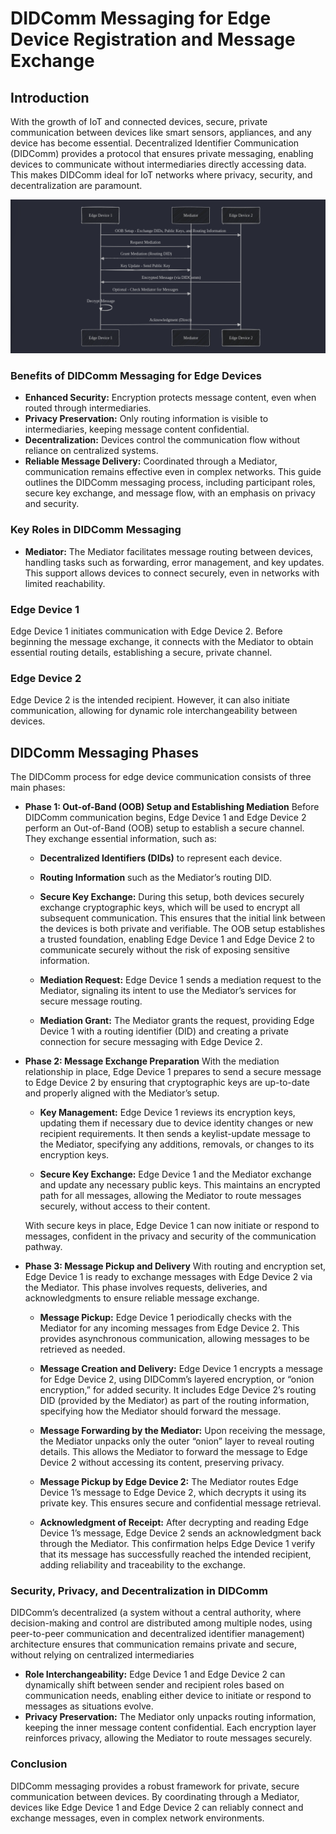 # DIDComm Messaging for Edge Device Registration and Message Exchange
## Introduction
With the growth of IoT and connected devices, secure, private communication between devices like smart sensors, appliances, and any device has become essential. Decentralized Identifier Communication (DIDComm) provides a protocol that ensures private messaging, enabling devices to communicate without intermediaries directly accessing data. This makes DIDComm ideal for IoT networks where privacy, security, and decentralization are paramount.


![sample cloud services](work-flow.png)

### Benefits of DIDComm Messaging for Edge Devices
* **Enhanced Security:** Encryption protects message content, even when routed through intermediaries.
* **Privacy Preservation:** Only routing information is visible to intermediaries, keeping message content confidential.
* **Decentralization:** Devices control the communication flow without reliance on centralized systems.
* **Reliable Message Delivery:** Coordinated through a Mediator, communication remains effective even in complex networks.
This guide outlines the DIDComm messaging process, including participant roles, secure key exchange, and message flow, with an emphasis on privacy and security.

### Key Roles in DIDComm Messaging
 * **Mediator:**
The Mediator facilitates message routing between devices, handling tasks such as forwarding, error management, and key updates. This support allows devices to connect securely, even in networks with limited reachability.

### Edge Device 1
Edge Device 1 initiates communication with Edge Device 2. Before beginning the message exchange, it connects with the Mediator to obtain essential routing details, establishing a secure, private channel.

### Edge Device 2
Edge Device 2 is the intended recipient. However, it can also initiate communication, allowing for dynamic role interchangeability between devices.

## DIDComm Messaging Phases
The DIDComm process for edge device communication consists of three main phases:

* **Phase 1: Out-of-Band (OOB) Setup and Establishing Mediation**
Before DIDComm communication begins, Edge Device 1 and Edge Device 2 perform an Out-of-Band (OOB) setup to establish a secure channel. They exchange essential information, such as:

   * **Decentralized Identifiers (DIDs)** to represent each device.
   * **Routing Information** such as the Mediator’s routing DID.
    * **Secure Key Exchange:** During this setup, both devices securely exchange cryptographic keys, which will be used to encrypt all subsequent communication. This ensures that the initial link between the devices is both private and verifiable.
    The OOB setup establishes a trusted foundation, enabling Edge Device 1 and Edge Device 2 to communicate securely without the risk of exposing sensitive information.

    * **Mediation Request:**
    Edge Device 1 sends a mediation request to the Mediator, signaling its intent to use the Mediator’s services for secure message routing.

    * **Mediation Grant:**
    The Mediator grants the request, providing Edge Device 1 with a routing identifier (DID) and creating a private connection for secure messaging with Edge Device 2.

* **Phase 2: Message Exchange Preparation**
With the mediation relationship in place, Edge Device 1 prepares to send a secure message to Edge Device 2 by ensuring that cryptographic keys are up-to-date and properly aligned with the Mediator’s setup.

    * **Key Management:** Edge Device 1 reviews its encryption keys, updating them if necessary due to device identity changes or new recipient requirements. It then sends a keylist-update message to the Mediator, specifying any additions, removals, or changes to its encryption keys.

    * **Secure Key Exchange:** Edge Device 1 and the Mediator exchange and update any necessary public keys. This maintains an encrypted path for all messages, allowing the Mediator to route messages securely, without access to their content.

    With secure keys in place, Edge Device 1 can now initiate or respond to messages, confident in the privacy and security of the communication pathway.

* **Phase 3: Message Pickup and Delivery**
With routing and encryption set, Edge Device 1 is ready to exchange messages with Edge Device 2 via the Mediator. This phase involves requests, deliveries, and acknowledgments to ensure reliable message exchange.

    * **Message Pickup:** Edge Device 1 periodically checks with the Mediator for any incoming messages from Edge Device 2. This provides asynchronous communication, allowing messages to be retrieved as needed.

    * **Message Creation and Delivery:** Edge Device 1 encrypts a message for Edge Device 2, using DIDComm’s layered encryption, or “onion encryption,” for added security. It includes Edge Device 2’s routing DID (provided by the Mediator) as part of the routing information, specifying how the Mediator should forward the message.

    * **Message Forwarding by the Mediator:** Upon receiving the message, the Mediator unpacks only the outer “onion” layer to reveal routing details. This allows the Mediator to forward the message to Edge Device 2 without accessing its content, preserving privacy.

    * **Message Pickup by Edge Device 2:** The Mediator routes Edge Device 1’s message to Edge Device 2, which decrypts it using its private key. This ensures secure and confidential message retrieval.

    * **Acknowledgment of Receipt:** After decrypting and reading Edge Device 1’s message, Edge Device 2 sends an acknowledgment back through the Mediator. This confirmation helps Edge Device 1 verify that its message has successfully reached the intended recipient, adding reliability and traceability to the exchange.

### Security, Privacy, and Decentralization in DIDComm
DIDComm’s decentralized (a system without a central authority, where decision-making and control are distributed among multiple nodes, using peer-to-peer communication and decentralized identifier management) architecture ensures that communication remains private and secure, without relying on centralized intermediaries

* **Role Interchangeability:** Edge Device 1 and Edge Device 2 can dynamically shift between sender and recipient roles based on communication needs, enabling either device to initiate or respond to messages as situations evolve.
* **Privacy Preservation:** The Mediator only unpacks routing information, keeping the inner message content confidential. Each encryption layer reinforces privacy, allowing the Mediator to route messages securely.

### Conclusion
DIDComm messaging provides a robust framework for private, secure communication between devices. By coordinating through a Mediator, devices like Edge Device 1 and Edge Device 2 can reliably connect and exchange messages, even in complex network environments.
